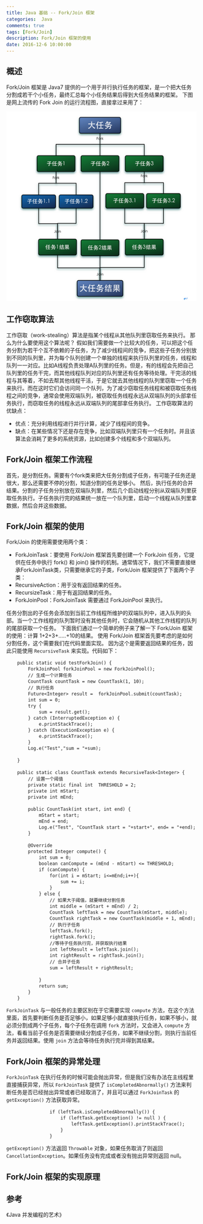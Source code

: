 ```yaml
---
title: Java 基础 -- Fork/Join 框架
categories:  Java
comments: true
tags: [Fork/Join]
description: Fork/Join 框架的使用
date: 2016-12-6 10:00:00
---
```


## 概述

Fork/Join 框架是 Java7 提供的一个用于并行执行任务的框架，是一个把大任务分割成若干个小任务，最终汇总每个小任务结果后得到大任务结果的框架。
下图是网上流传的 Fork Join 的运行流程图，直接拿过来用了：

![效果图](/images/java-basic-fork-join-base/fork-join-principle.png)

## 工作窃取算法

工作窃取（work-stealing）算法是指某个线程从其他队列里窃取任务来执行。
那么为什么要使用这个算法呢？
假如我们需要做一个比较大的任务，可以把这个任务分割为若干个互不依赖的子任务，为了减少线程间的竞争，把这些子任务分别放到不同的队列里，并为每个队列创建一个单独的线程来执行队列里的任务，线程和队列一一对应。比如A线程负责处理A队列里的任务。但是，有的线程会先把自己队列里的任务干完，而其他线程队列对应的队列里还有任务等待处理。干完活的线程与其等着，不如去帮其他线程干活，于是它就去其他线程的队列里窃取一个任务来执行。而在这时它们会访问同一个队列，为了减少窃取任务线程和被窃取任务线程之间的竞争，通常会使用双端队列，被窃取任务线程永远从双端队列的头部拿任务执行，而窃取任务的线程永远从双端队列的尾部拿任务执行。
工作窃取算法的优缺点：

 - 优点：充分利用线程进行并行计算，减少了线程间的竞争。
 - 缺点：在某些情况下还是存在竞争，比如双端队列里只有一个任务时。并且该算法会消耗了更多的系统资源，比如创建多个线程和多个双端队列。

## Fork/Join 框架工作流程

首先，是分割任务。需要有个fork类来把大任务分割成子任务，有可能子任务还是很大，那么还需要不停的分割，知道分割的任务足够小。
然后，执行任务的合并结果。分割的子任务分别放在双端队列里，然后几个启动线程分别从双端队列里获取任务执行。子任务执行完的结果统一放在一个队列里，启动一个线程从队列里拿数据，然后合并这些数据。

## Fork/Join 框架的使用

Fork/Join 的使用需要使用两个类：

 - ForkJoinTask：要使用 Fork/Join 框架首先要创建一个 ForkJoin 任务，它提供在任务中执行 fork() 和 join() 操作的机制。通常情况下，我们不需要直接继承ForkJoinTask类，只需要继承它的子类，Fork/Join 框架提供了下面两个子类：
  - RecursiveAction：用于没有返回结果的任务。
  - RecursizeTask：用于有返回结果的任务。
 - ForkJoinPool：ForkJoinTask 需要通过 ForkJoinPool 来执行。

任务分割出的子任务会添加到当前工作线程所维护的双端队列中，进入队列的头部。当一个工作线程的队列暂时没有其他任务时，它会随机从其他工作线程的队列的尾部获取一个任务。
下面我们通过一个简单的例子来了解一下 Fork/Join 框架的使用：计算 1+2+3+.....+10的结果。
使用 Fork/Join 框架首先要考虑的是如何分割任务，这个需要我们在代码里面实现。
因为这个是需要返回结果的任务，因此只能使用 `RecursiveTask` 来实现。代码如下：

```
    public static void testForkJoin() {
        ForkJoinPool forkJoinPool = new ForkJoinPool();
        // 生成一个计算任务
        CountTask countTask = new CountTask(1, 10);
        // 执行任务
        Future<Integer> result =  forkJoinPool.submit(countTask);
        int sum = 0;
        try {
            sum = result.get();
        } catch (InterruptedException e) {
            e.printStackTrace();
        } catch (ExecutionException e) {
            e.printStackTrace();
        }
        Log.e("Test","sum = "+sum);

    }

    public static class CountTask extends RecursiveTask<Integer> {
        // 设置一个阈值
        private static final int  THRESHOLD = 2;
        private int mStart;
        private int mEnd;

        public CountTask(int start, int end) {
            mStart = start;
            mEnd = end;
            Log.e("Test", "CountTask start = "+start+", end= = "+end);
        }

        @Override
        protected Integer compute() {
            int sum = 0;
            boolean canCompute = (mEnd - mStart) <= THRESHOLD;
            if (canCompute) {
                for(int i = mStart; i<=mEnd;i++){
                    sum += i;
                }
            } else {
                // 如果大于阈值，就要继续分割任务
                int middle = (mStart + mEnd) / 2;
                CountTask leftTask = new CountTask(mStart, middle);
                CountTask rightTask = new CountTask(middle + 1, mEnd);
                // 执行子任务
                leftTask.fork();
                rightTask.fork();
                //等待子任务执行完，并获取执行结果
                int leftResult = leftTask.join();
                int rightResult = rightTask.join();
                // 合并子任务
                sum = leftResult + rightResult;

            }
            return sum;
        }
    }
```

`ForkJoinTask` 与一般任务的主要区别在于它需要实现 `compute` 方法，在这个方法里面，首先要判断任务是否足够小，如果足够小就直接执行任务，如果不够小，就必须分割成两个子任务，每个子任务在调用 `fork` 方法时，又会进入 `compute` 方法，看看当前子任务是否需要继续分割成子任务，如果不继续分割，则执行当前任务并返回结果。使用 `join` 方法会等待任务执行完并得到其结果。

## Fork/Join 框架的异常处理

`ForkJoinTask` 在执行任务的时候可能会抛出异常，但是我们没有办法在主线程里直接捕获异常，所以 `ForkJoinTask` 提供了 `isCompletedAbnormally()` 方法来判断任务是否已经抛出异常或者已经取消了，并且可以通过 `ForkJoinTask` 的 `getException()` 方法获取异常。

```
                if (leftTask.isCompletedAbnormally()) {
                    if (leftTask.getException() != null ) {
                        leftTask.getException().printStackTrace();
                    }
                }
```

`getException()` 方法返回 `Throwable` 对象，如果任务取消了则返回 `CancellationException`。如果任务没有完成或者没有抛出异常则返回 null。

## Fork/Join 框架的实现原理

## 参考

《Java 并发编程的艺术》

